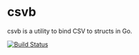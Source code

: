 csvb
====

csvb is a utility to bind CSV to structs in Go.

[![Build Status](https://travis-ci.org/relops/csvb.png?branch=master)](https://travis-ci.org/relops/csvb)